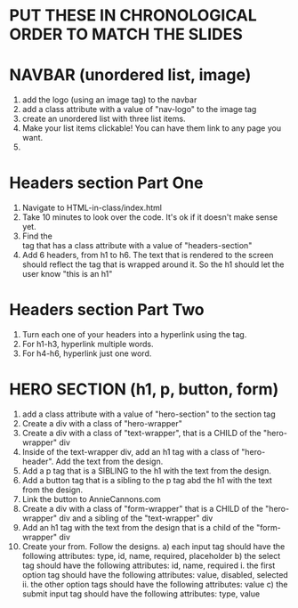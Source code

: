 # PUT THESE IN CHRONOLOGICAL ORDER TO MATCH THE SLIDES

# NAVBAR (unordered list, image)

1. add the logo (using an image tag) to the navbar
2. add a class attribute with a value of "nav-logo" to the image tag
3. create an unordered list with three list items.
4. Make your list items clickable! You can have them link to any page you want.
5.

# Headers section Part One

1. Navigate to HTML-in-class/index.html
2. Take 10 minutes to look over the code. It's ok if it doesn't make sense yet.
3. Find the <section> tag that has a class attribute with a value of "headers-section"
4. Add 6 headers, from h1 to h6. The text that is rendered to the screen should reflect the tag that is wrapped around it. So the h1 should let the user know "this is an h1"

# Headers section Part Two

1. Turn each one of your headers into a hyperlink using the <a></a> tag.
2. For h1-h3, hyperlink multiple words.
3. For h4-h6, hyperlink just one word.

# HERO SECTION (h1, p, button, form)

1. add a class attribute with a value of "hero-section" to the section tag
2. Create a div with a class of "hero-wrapper"
3. Create a div with a class of "text-wrapper", that is a CHILD of the "hero-wrapper" div
4. Inside of the text-wrapper div, add an h1 tag with a class of "hero-header". Add the text from the design.
5. Add a p tag that is a SIBLING to the h1 with the text from the design.
6. Add a button tag that is a sibling to the p tag abd the h1 with the text from the design.
7. Link the button to AnnieCannons.com
8. Create a div with a class of "form-wrapper" that is a CHILD of the "hero-wrapper" div and a sibling of the "text-wrapper" div
9. Add an h1 tag with the text from the design that is a child of the "form-wrapper" div
10. Create your from. Follow the designs.
    a) each input tag should have the following attributes: type, id, name, required, placeholder
    b) the select tag should have the following attributes: id, name, required
    i. the first option tag should have the following attributes: value, disabled, selected
    ii. the other option tags should have the following attributes: value
    c) the submit input tag should have the following attributes: type, value
